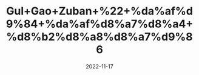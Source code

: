 ---
title: 'Gul+Gao+Zuban+%22+%da%af%d9%84+%da%af%d8%a7%d8%a4+%d8%b2%d8%a8%d8%a7%d9%86'
date: '2022-11-17' 
metatag: '' 
inventory: '0' 
draft: false 
# meta description 
shortDescripton: '+Borage+Flower+%22It+is+effective+in+bronchitis+and+asthma%2c+relieves+palpitation+and+urinary+complaints+such+as+gonorrhea+and+syphilis'
description: ''
longdescription: ''
tags: ''
brand: ''
subCategory: ''
unit: '50 gm-Pk'
sellCount: '0'
featured: True
# product Price
price: '100.0'
# Product Short Description
shortDescription: '+Borage+Flower+%22It+is+effective+in+bronchitis+and+asthma%2c+relieves+palpitation+and+urinary+complaints+such+as+gonorrhea+and+syphilis'
productID: '01B71B5C-5324-ED11-9968-005056B3A416'
type: 'products'
category: '' 
thumnailproduct: 'https://eraconnect.blob.core.windows.net/product-images/aminsaddiquidawakhana/01B71B5C-5324-ED11-9968-005056B3A416.webp' 
images:
  - image: 'https://eraconnect.blob.core.windows.net/product-images/aminsaddiquidawakhana/01B71B5C-5324-ED11-9968-005056B3A416.webp'  
Variants:
---
